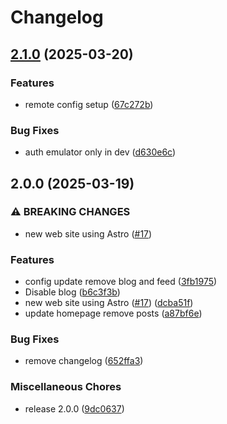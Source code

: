 # Changelog

## [2.1.0](https://github.com/raph84/blog/compare/v2.0.0...v2.1.0) (2025-03-20)


### Features

* remote config setup ([67c272b](https://github.com/raph84/blog/commit/67c272b4cc13e287c560e91225d2c1620e9dc81f))


### Bug Fixes

* auth emulator only in dev ([d630e6c](https://github.com/raph84/blog/commit/d630e6c1d3e2b2b6b5a7e206dac0dc994f03d38b))

## 2.0.0 (2025-03-19)


### ⚠ BREAKING CHANGES

* new web site using Astro ([#17](https://github.com/raph84/blog/issues/17))

### Features

* config update remove blog and feed ([3fb1975](https://github.com/raph84/blog/commit/3fb19753b2a7dff7fed7a9ae12dd1ce242cff5cb))
* Disable blog ([b6c3f3b](https://github.com/raph84/blog/commit/b6c3f3bed3cdec7a8ebf17c982dbdcd4e671e3f1))
* new web site using Astro ([#17](https://github.com/raph84/blog/issues/17)) ([dcba51f](https://github.com/raph84/blog/commit/dcba51f21bbaf855b568a720133f8f1039c7792f))
* update homepage remove posts ([a87bf6e](https://github.com/raph84/blog/commit/a87bf6ed1757511d1073680ba32408539be70443))


### Bug Fixes

* remove changelog ([652ffa3](https://github.com/raph84/blog/commit/652ffa328998a77e27fc048d9eb78eaa6f06af33))


### Miscellaneous Chores

* release 2.0.0 ([9dc0637](https://github.com/raph84/blog/commit/9dc0637b88732fdd6715a5a8e0d3c3ae1c621a1e))
